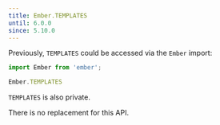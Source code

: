 ```yaml
---
title: Ember.TEMPLATES
until: 6.0.0
since: 5.10.0
---
```



Previously, `TEMPLATES` could be accessed via the `Ember` import:
```js
import Ember from 'ember';

Ember.TEMPLATES
```
`TEMPLATES` is also private.

There is no replacement for this API.
